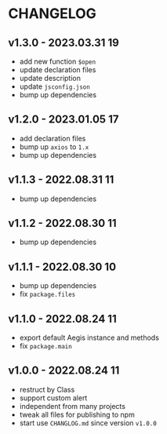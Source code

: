 # CHANGELOG

## v1.3.0 - 2023.03.31 19
* add new function `$open`
* update declaration files
* update description
* update `jsconfig.json`
* bump up dependencies


## v1.2.0 - 2023.01.05 17
* add declaration files
* bump up `axios` to `1.x`
* bump up dependencies


## v1.1.3 - 2022.08.31 11
* bump up dependencies


## v1.1.2 - 2022.08.30 11
* bump up dependencies


## v1.1.1 - 2022.08.30 10
* bump up dependencies
* fix `package.files`


## v1.1.0 - 2022.08.24 11
* export default Aegis instance and methods
* fix `package.main`


## v1.0.0 - 2022.08.24 11
* restruct by Class
* support custom alert
* independent from many projects
* tweak all files for publishing to npm
* start use `CHANGLOG.md` since version `v1.0.0`

